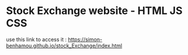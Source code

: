 # Stock Exchange website - HTML JS CSS 
use this link to access it : https://simon-benhamou.github.io/stock_Exchange/index.html

